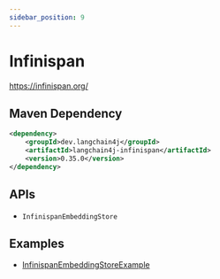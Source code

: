 ```yaml
---
sidebar_position: 9
---
```


# Infinispan

https://infinispan.org/


## Maven Dependency

```xml
<dependency>
    <groupId>dev.langchain4j</groupId>
    <artifactId>langchain4j-infinispan</artifactId>
    <version>0.35.0</version>
</dependency>
```


## APIs

- `InfinispanEmbeddingStore`


## Examples

- [InfinispanEmbeddingStoreExample](https://github.com/langchain4j/langchain4j-examples/blob/main/infinispan-example/src/main/java/InfinispanEmbeddingStoreExample.java)

